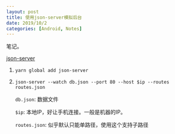 ```yaml
---
layout: post
title: 使用json-server模拟后台
date: 2019/10/2
categories: [Android, Notes]
---
```


笔记。

<!--more-->

[json-server](https://github.com/typicode/json-server)

1. `yarn global add json-server`

1. `json-server --watch db.json --port 80 --host $ip --routes routes.json`

    `db.json`: 数据文件

    `$ip`: 本地IP，好让手机连接。一般是机器的IP。

    `routes.json`: 似乎默认只能单路径，使用这个支持子路径
